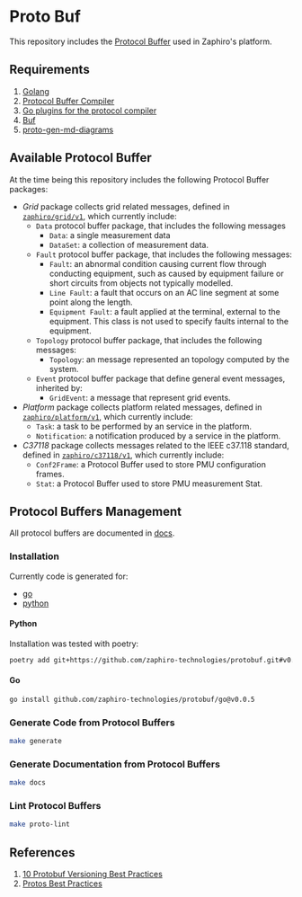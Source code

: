 # Proto Buf

This repository includes the [Protocol Buffer](https://protobuf.dev/) used in
Zaphiro's platform.

## Requirements

1. [Golang](https://go.dev/doc/install)
1. [Protocol Buffer Compiler](https://grpc.io/docs/protoc-installation/)
1. [Go plugins for the protocol compiler](https://grpc.io/docs/languages/go/quickstart/#prerequisites)
1. [Buf](https://buf.build/docs/installation)
1. [proto-gen-md-diagrams](https://github.com/GoogleCloudPlatform/proto-gen-md-diagrams)

## Available Protocol Buffer

At the time being this repository includes the following Protocol Buffer
packages:

- _Grid_ package collects grid related messages, defined in
  [`zaphiro/grid/v1`](./zaphiro/grid/v1/), which currently include:
  - `Data` protocol buffer package, that includes the following messages
    - `Data`: a single measurement data
    - `DataSet`: a collection of measurement data.
  - `Fault` protocol buffer package, that includes the following messages:
    - `Fault`: an abnormal condition causing current flow through conducting
      equipment, such as caused by equipment failure or short circuits from
      objects not typically modelled.
    - `Line Fault`: a fault that occurs on an AC line segment at some point
      along the length.
    - `Equipment Fault`: a fault applied at the terminal, external to the
      equipment. This class is not used to specify faults internal to the
      equipment.
  - `Topology` protocol buffer package, that includes the following messages:
    - `Topology`: an message represented an topology computed by the system.
  - `Event` protocol buffer package that define general event messages,
    inherited by:
    - `GridEvent`: a message that represent grid events.
- _Platform_ package collects platform related messages, defined in
  [`zaphiro/platform/v1`](./zaphiro/platform/v1/), which currently include:
  - `Task`: a task to be performed by an service in the platform.
  - `Notification`: a notification produced by a service in the platform.
- _C37118_ package collects messages related to the IEEE c37.118 standard,
  defined in [`zaphiro/c37118/v1`](./zaphiro/c37118/v1/), which currently
  include:
  - `Conf2Frame`: a Protocol Buffer used to store PMU configuration frames.
  - `Stat`: a Protocol Buffer used to store PMU measurement Stat.

## Protocol Buffers Management

All protocol buffers are documented in [docs](./docs).

### Installation

Currently code is generated for:

- [go](go)
- [python](python)

#### Python

Installation was tested with poetry:

```bash
poetry add git+https://github.com/zaphiro-technologies/protobuf.git#v0.0.5
```

#### Go

```bash
go install github.com/zaphiro-technologies/protobuf/go@v0.0.5
```

### Generate Code from Protocol Buffers

```bash
make generate
```

### Generate Documentation from Protocol Buffers

```bash
make docs
```

### Lint Protocol Buffers

```bash
make proto-lint
```

## References

1. [10 Protobuf Versioning Best Practices](https://climbtheladder.com/10-protobuf-versioning-best-practices/)
1. [Protos Best Practices](https://protobuf.dev/programming-guides/dos-donts/)

